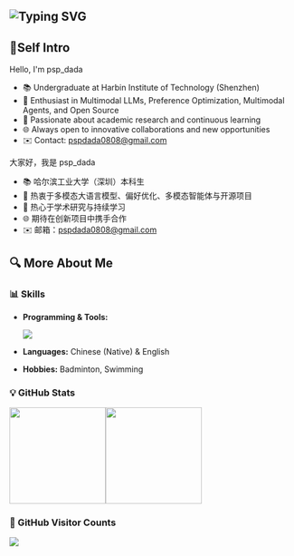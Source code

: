 <!-- Generated from: https://git.io/typing-svg -->

## ![Typing SVG](https://readme-typing-svg.demolab.com?font=Fira+Code&pause=1000&width=435&lines=Hi+there+%F0%9F%91%8B+I'm+psp_dada!)

## 📌Self Intro

Hello, I'm psp_dada

- 📚 Undergraduate at Harbin Institute of Technology (Shenzhen)
- 🤖 Enthusiast in Multimodal LLMs, Preference Optimization, Multimodal Agents, and Open Source
- 🧠 Passionate about academic research and continuous learning
- 🌐 Always open to innovative collaborations and new opportunities
- ✉️ Contact: pspdada0808@gmail.com

大家好，我是 psp_dada

- 📚 哈尔滨工业大学（深圳）本科生
- 🤖 热衷于多模态大语言模型、偏好优化、多模态智能体与开源项目
- 🧠 热心于学术研究与持续学习
- 🌐 期待在创新项目中携手合作
- ✉️ 邮箱：pspdada0808@gmail.com

## 🔍 More About Me

### 📊 Skills

<!-- 技能图标展示 -->

- **Programming & Tools:**
  <!-- Generated from: https://git.io/typing-svg -->
  <p>
    <a href="https://skillicons.dev">
      <img src="https://skillicons.dev/icons?i=py,c,java,bash,pytorch,git,github,vscode,latex,md,arduino,flutter" />
    </a>
  </p>

- **Languages:** Chinese (Native) & English
- **Hobbies:** Badminton, Swimming

### 💡 GitHub Stats

<div style="display: flex;">
  <img
    style="height: 170px; object-fit: cover;"
    src="https://github-readme-stats.vercel.app/api?username=pspdada&theme=tokyonight&show_icons=true"
  />
  <img
    style="height: 170px; object-fit: cover;"
    src="https://github-readme-stats.vercel.app/api/top-langs/?username=pspdada&layout=compact&theme=tokyonight"
  />
</div>


### 🎉 GitHub Visitor Counts

<img src="https://count.getloli.com/get/@:pspdada?theme=moebooru">
